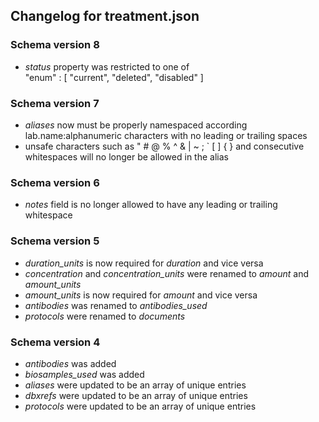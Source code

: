 ## Changelog for treatment.json

### Schema version 8

* *status* property was restricted to one of  
    "enum" : [
        "current",
        "deleted",
        "disabled"
    ]

### Schema version 7

* *aliases* now must be properly namespaced according lab.name:alphanumeric characters with no leading or trailing spaces
* unsafe characters such as " # @ % ^ & | ~ ; ` [ ] { } and consecutive whitespaces will no longer be allowed in the alias

### Schema version 6

* *notes* field is no longer allowed to have any leading or trailing whitespace

### Schema version 5
 
* *duration_units* is now required for *duration* and vice versa
* *concentration* and *concentration_units* were renamed to *amount* and *amount_units*
* *amount_units* is now required for *amount* and vice versa
* *antibodies* was renamed to *antibodies_used*
* *protocols* were renamed to *documents*

### Schema version 4

* *antibodies* was added 
* *biosamples_used* was added 
* *aliases* were updated to be an array of unique entries
* *dbxrefs* were updated to be an array of unique entries
* *protocols* were updated to be an array of unique entries